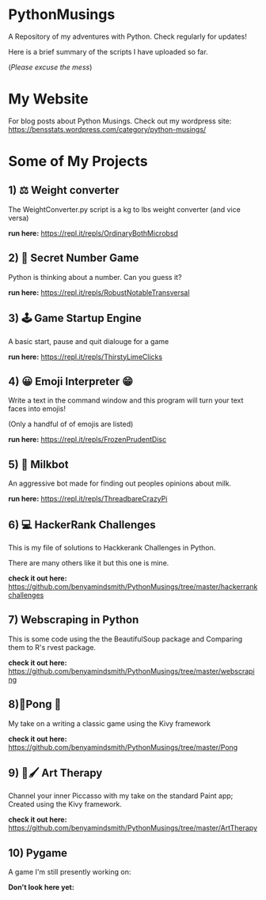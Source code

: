 # PythonMusings
A Repository of my adventures with Python. Check regularly for updates!

Here is a brief summary of the scripts I have uploaded so far. 

(_Please excuse the mess_)

# My Website

For blog posts about Python Musings. Check out my wordpress site: https://bensstats.wordpress.com/category/python-musings/


# Some of My Projects

## 1) ⚖ Weight converter
The WeightConverter.py script is a kg to lbs weight converter (and vice versa)

__run here:__ https://repl.it/repls/OrdinaryBothMicrobsd
## 2) 🔢 Secret Number Game
Python is thinking about a number. Can you guess it?

__run here:__  https://repl.it/repls/RobustNotableTransversal
## 3) 🕹 Game Startup Engine

A basic start, pause and quit dialouge for a game

__run here:__ https://repl.it/repls/ThirstyLimeClicks
## 4) 😀 Emoji Interpreter 😁

Write a text in the command window and this program will turn your text faces into emojis!

(Only a handful of of emojis are listed)

__run here:__ https://repl.it/repls/FrozenPrudentDisc
## 5) 🥛 Milkbot

An aggressive bot made for finding out peoples opinions about milk.

__run here:__ https://repl.it/repls/ThreadbareCrazyPi

## 6) 💻 HackerRank Challenges

This is my file of solutions to Hackkerank Challenges in Python. 

There are many others like it but this one is mine.

__check it out here:__ https://github.com/benyamindsmith/PythonMusings/tree/master/hackerrankchallenges

## 7) Webscraping in Python

This is some code using the the BeautifulSoup package and Comparing them to R's rvest package.

__check it out here:__ https://github.com/benyamindsmith/PythonMusings/tree/master/webscraping


## 8)🏓Pong 🏓

My take on a writing a classic game using the Kivy framework

__check it out here:__ https://github.com/benyamindsmith/PythonMusings/tree/master/Pong


## 9) 🎨🖌 Art Therapy
Channel your inner Piccasso with my take on the standard Paint app; Created using the Kivy framework.

__check it out here:__ https://github.com/benyamindsmith/PythonMusings/tree/master/ArtTherapy

## 10) Pygame

A game I'm still presently working on:

__Don't look here yet:__

